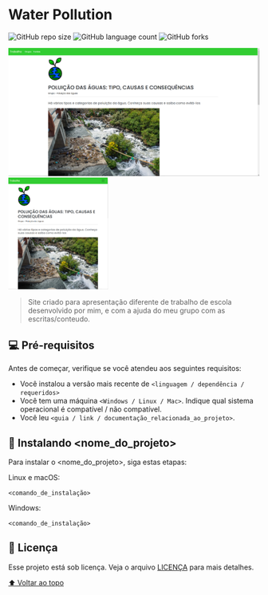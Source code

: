# Water Pollution

<!---Esses são exemplos. Veja https://shields.io para outras pessoas ou para personalizar este conjunto de escudos. Você pode querer incluir dependências, status do projeto e informações de licença aqui--->

![GitHub repo size](https://img.shields.io/github/repo-size/MatheusFC2/Water-Pollution?style=for-the-badge)
![GitHub language count](https://img.shields.io/github/languages/count/MatheusFC2/Water-Pollution?style=for-the-badge)
![GitHub forks](https://img.shields.io/github/forks/MatheusFC2/Water-Pollution?style=for-the-badge)
<!-- ![Bitbucket open issues](https://img.shields.io/bitbucket/issues/iuricode/README-template?style=for-the-badge)
![Bitbucket open pull requests](https://img.shields.io/bitbucket/pr-raw/iuricode/README-template?style=for-the-badge) -->

<img src="./images/foto-do-site-readme.png" alt="Foto do site">
<img src="./images/foto-do-site-readme-celular.png" alt="Foto do site" width=200>


> Site criado para apresentação diferente de trabalho de escola desenvolvido por mim, e com a ajuda do meu grupo com as escritas/conteudo.

## 💻 Pré-requisitos

Antes de começar, verifique se você atendeu aos seguintes requisitos:
<!---Estes são apenas requisitos de exemplo. Adicionar, duplicar ou remover conforme necessário--->
* Você instalou a versão mais recente de `<linguagem / dependência / requeridos>`
* Você tem uma máquina `<Windows / Linux / Mac>`. Indique qual sistema operacional é compatível / não compatível.
* Você leu `<guia / link / documentação_relacionada_ao_projeto>`.

## 🚀 Instalando <nome_do_projeto>

Para instalar o <nome_do_projeto>, siga estas etapas:

Linux e macOS:
```
<comando_de_instalação>
```

Windows:
```
<comando_de_instalação>
```
## 📝 Licença

Esse projeto está sob licença. Veja o arquivo [LICENÇA](https://github.com/MatheusFC2/Water-Pollution/blob/master/LICENSE) para mais detalhes.

[⬆ Voltar ao topo](#Water-Pollution)<br>
